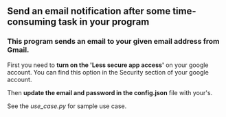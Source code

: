 ## Send an email notification after some time-consuming task in your program

### This program sends an email to your given email address from Gmail.

First you need to **turn on the 'Less secure app access'** on your google account.
You can find this option in the Security section of your google account.

Then **update the email and password in the config.json** file with your's.

See the *use_case.py* for sample use case.
